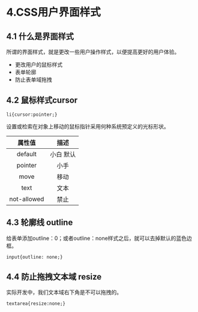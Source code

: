 # 4.CSS用户界面样式

## 4.1 什么是界面样式

所谓的界面样式，就是更改一些用户操作样式，以便提高更好的用户体验。

* 更改用户的鼠标样式
* 表单轮廓
* 防止表单域拖拽

## 4.2 鼠标样式cursor

    li{cursor:pointer;}

设置或检索在对象上移动的鼠标指针采用何种系统预定义的光标形状。

|属性值|描述|
|:-:|:---:|
|default|小白 默认|
|pointer|小手|
|move|移动|
|text|文本|
|not-allowed|禁止|

## 4.3 轮廓线 outline

给表单添加outline：0；或者outline：none样式之后，就可以去掉默认的蓝色边框。

    input{outline: none;}

## 4.4 防止拖拽文本域 resize

实际开发中，我们文本域右下角是不可以拖拽的。

    textarea{resize:none;}

